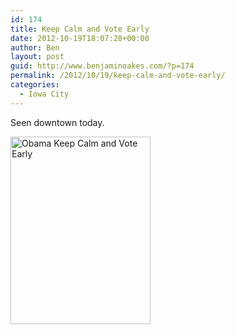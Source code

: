 ```yaml
---
id: 174
title: Keep Calm and Vote Early
date: 2012-10-19T18:07:28+00:00
author: Ben
layout: post
guid: http://www.benjaminoakes.com/?p=174
permalink: /2012/10/19/keep-calm-and-vote-early/
categories:
  - Iowa City
---
```

Seen downtown today.

[<img src="http://www.benjaminoakes.com/wp-content/uploads/2012/10/20121019-130718-224x300.jpg" alt="Obama Keep Calm and Vote Early" title="20121019-130718.jpg" width="224" height="300" class="aligncenter size-medium wp-image-173" srcset="https://www.benjaminoakes.com/wp-content/uploads/2012/10/20121019-130718-224x300.jpg 224w, https://www.benjaminoakes.com/wp-content/uploads/2012/10/20121019-130718.jpg 765w" sizes="(max-width: 224px) 100vw, 224px" />](http://www.benjaminoakes.com/wp-content/uploads/2012/10/20121019-130718.jpg)